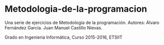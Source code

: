 # Metodologia-de-la-programacion
Una serie de ejercicios de Metodología de la programación.
Autores: Álvaro Fernández García.
         Juan Manuel Castillo Nievas.

Grado en Ingenieria Informática, Curso 2015-2016, ETSIIT
     
